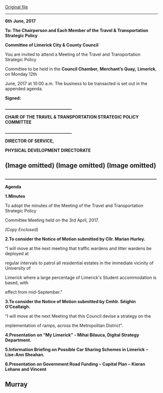 [Original file](https://www.limerick.ie/sites/default/files/media/documents/2017-06/Agenda%20Travel%20and%20Transportation%20Strategic%20Policy%20Committee%2012th%20June%202017.pdf)

---
**6th** **June, 2017**

**To: The Chairperson and Each Member of the Travel & Transportation Strategic Policy**

**Committee of Limerick City & County Council**

You are invited to attend a Meeting of the Travel and Transportation Strategic Policy

Committee to be held in the **Council Chamber,** **Merchant’s Quay,** **Limerick**, on Monday 12th

June, 2017 at 10:00 a.m. The business to be transacted is set out in the appended agenda.

**Signed:**

**\_\_\_\_\_\_\_\_\_\_\_\_\_\_\_\_\_\_\_\_\_\_\_\_\_\_\_\_\_\_\_\_\_**

**CHAIR OF THE TRAVEL & TRANSPORTATION STRATEGIC POLICY COMMITTEE**

**\_\_\_\_\_\_\_\_\_\_\_\_\_\_\_\_\_\_\_\_\_\_\_\_\_\_\_\_\_\_\_\_\_**

**DIRECTOR OF SERVICE,**

**PHYSICAL DEVELOPMENT DIRECTORATE**

(Image omitted)
(Image omitted)
(Image omitted)
---
**\_\_\_\_\_\_\_\_\_\_\_\_\_\_\_\_\_\_\_\_\_\_\_\_\_\_\_\_\_\_\_\_\_\_\_\_\_\_\_\_\_\_\_\_\_\_\_\_\_\_\_\_\_\_\_\_\_\_\_\_\_\_\_\_\_\_\_\_\_\_\_\_\_\_\_**

**Agenda**

**1.Minutes**

To adopt the minutes of the Meeting of the Travel and Transportation Strategic Policy

Committee Meeting held on the 3rd April, 2017.

*(Copy Enclosed)*

**2.To consider the Notice of Motion submitted by Cllr. Marian Hurley.**

“I will move at the next meeting that traffic wardens and litter wardens be deployed at

regular intervals to patrol all residential estates in the immediate vicinity of University of

Limerick where a large percentage of Limerick's Student accommodation is based, with

effect from mid-September.”

**3.To consider the Notice of Motion submitted by Cmhlr. Séighin O’Ceallaigh.**

“I will move at the next Meeting that this Council devise a strategy on the

implementation of ramps, across the Metropolitan District”.

**4.Presentation** **on “My Limerick”** **- Mihai Bilauca, Digital Strategy Department.**

**5.Information Briefing on Possible Car Sharing Schemes in Limerick** **–** **Lise-Ann Sheahan.**

**6.Presentation on Government Road Funding** **–** **Capital Plan** **–** **Kieran Lehane and Vincent**

**Murray**
---
